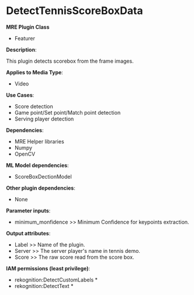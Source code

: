 # DetectTennisScoreBoxData #

**MRE Plugin Class**
- Featurer

**Description**:

This plugin detects scorebox from the frame images.

**Applies to Media Type**:
- Video

**Use Cases**:
- Score detection
- Game point/Set point/Match point detection
- Serving player detection

**Dependencies**:
- MRE Helper libraries
- Numpy
- OpenCV

**ML Model dependencies**:
- ScoreBoxDectionModel

**Other plugin dependencies**:
- None

**Parameter inputs**:
- minimum_monfidence >> Minimum Confidence for keypoints extraction.


**Output attributes**:
- Label >> Name of the plugin.
- Server >> The server player's name in tennis demo.
- Score >> The raw score read from the score box.

**IAM permissions (least privilege)**:
- rekognition:DetectCustomLabels *
- rekognition:DetectText *
